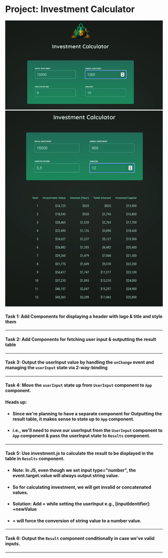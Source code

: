 # Project: Investment Calculator

![img.png](00-target-project/image1.png)
![img_2.png](00-target-project/image2.png)

#### Task 1: Add Components for displaying a header with logo & title and style them

---

#### Task 2: Add Components for fetching user input & outputting the result table

---

#### Task 3: Output the userInput value by handling the `onChange` event and managing the `userInput` state via 2-way-binding

---

#### Task 4: Move the `userInput` state up from `UserInput` component to `App` component.
#### Heads up:
- #### Since we're planning to have a separate component for Outputting the result table, it makes sense to state up to `App` component.
- #### i.e., we'll need to move our userInput from the `UserInput` component to `App` component & pass the userInput state to `Results` component.

---

#### Task 5: Use investment.js to calculate the result to be displayed in the table in `Results` component.
- #### Note: In JS, even though we set input type="number", the event.target.value will always output string value.
- #### So for calculating investment, we will get invalid or concatenated values.
- #### Solution: Add + while setting the userInput e.g., [inputIdentifier]: +newValue
- #### + will force the conversion of string value to a number value.

---

#### Task 6: Output the `Result` component conditionally in case we've valid inputs.

---

